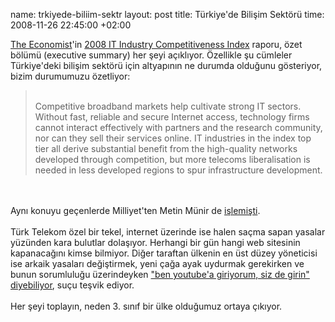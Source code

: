 name: trkiyede-biliim-sektr
layout: post
title: Türkiye'de Bilişim Sektörü
time: 2008-11-26 22:45:00 +02:00

<a href="http://www.economist.com/">The Economist</a>'in <a href="http://global.bsa.org/2008eiu/study/2008-eiu-study.pdf">2008 IT Industry Competitiveness Index</a> raporu, özet bölümü (executive summary) her şeyi açıklıyor. Özellikle şu cümleler Türkiye'deki bilişim sektörü için altyapının ne durumda olduğunu gösteriyor, bizim durumumuzu özetliyor:<br /><blockquote><br />Competitive broadband markets help cultivate strong IT sectors. Without fast, reliable and secure Internet access, technology firms cannot interact effectively with partners and the research community, nor can they sell their services online. IT industries in the index top tier all derive substantial benefit from the high-quality networks developed through competition, but more telecoms liberalisation is needed in less developed regions to spur infrastructure development.</blockquote><br /><br />Aynı konuyu geçenlerde Milliyet'ten Metin Münir de <a href="http://www.milliyet.com.tr/Yazar.aspx?aType=YazarDetayArsiv&ArticleID=1018344&AuthorID=57">işlemişti</a>.<br /><br />Türk Telekom özel bir tekel, internet üzerinde ise halen saçma sapan yasalar yüzünden kara bulutlar dolaşıyor. Herhangi bir gün hangi web sitesinin kapanacağını kimse bilmiyor. Diğer taraftan ülkenin en üst düzey yöneticisi ise arkaik yasaları değiştirmek, yeni çağa ayak uydurmak gerekirken ve bunun sorumluluğu üzerindeyken <a href="http://www.ntvmsnbc.com/news/466693.asp">"ben youtube'a giriyorum, siz de girin" diyebiliyor</a>, suçu teşvik ediyor.<br /><br />Her şeyi toplayın, neden 3. sınıf bir ülke olduğumuz ortaya çıkıyor.
